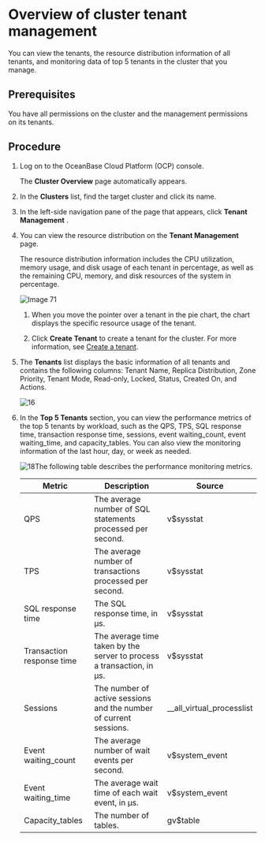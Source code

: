 # Overview of cluster tenant management

You can view the tenants, the resource distribution information of all tenants, and monitoring data of top 5 tenants in the cluster that you manage.

## Prerequisites

You have all permissions on the cluster and the management permissions on its tenants.

## Procedure

1. Log on to the OceanBase Cloud Platform (OCP) console.

   The **Cluster Overview** page automatically appears.

2. In the **Clusters** list, find the target cluster and click its name.

3. In the left-side navigation pane of the page that appears, click **Tenant Management** .

4. You can view the resource distribution on the **Tenant Management** page.

   The resource distribution information includes the CPU utilization, memory usage, and disk usage of each tenant in percentage, as well as the remaining CPU, memory, and disk resources of the system in percentage.

   ![Image 71](https://help-static-aliyun-doc.aliyuncs.com/assets/img/en-US/4214633561/p440387.png)

   1. When you move the pointer over a tenant in the pie chart, the chart displays the specific resource usage of the tenant.

   2. Click **Create Tenant** to create a tenant for the cluster. For more information, see [Create a tenant](../500.tenant-functions/200.manage-basic-tenant-operations/100.create-a-tenant-3.md).

5. The **Tenants** list displays the basic information of all tenants and contains the following columns: Tenant Name, Replica Distribution, Zone Priority, Tenant Mode, Read-only, Locked, Status, Created On, and Actions.

   ![16](https://help-static-aliyun-doc.aliyuncs.com/assets/img/en-US/8730818461/p200733.png)

6. In the **Top 5 Tenants** section, you can view the performance metrics of the top 5 tenants by workload, such as the QPS, TPS, SQL response time, transaction response time, sessions, event waiting_count, event waiting_time, and capacity_tables. You can also view the monitoring information of the last hour, day, or week as needed.

   ![18](https://help-static-aliyun-doc.aliyuncs.com/assets/img/en-US/8730818461/p200735.png)The following table describes the performance monitoring metrics.

   |          Metric           |                              Description                              |          Source           |
   |---------------------------|-----------------------------------------------------------------------|---------------------------|
   | QPS                       | The average number of SQL statements processed per second.            | v$sysstat                 |
   | TPS                       | The average number of transactions processed per second.              | v$sysstat                 |
   | SQL response time         | The SQL response time, in µs.                                         | v$sysstat                 |
   | Transaction response time | The average time taken by the server to process a transaction, in µs. | v$sysstat                 |
   | Sessions                  | The number of active sessions and the number of current sessions.     | __all_virtual_processlist |
   | Event waiting_count       | The average number of wait events per second.                         | v$system_event            |
   | Event waiting_time        | The average wait time of each wait event, in μs.                      | v$system_event            |
   | Capacity_tables           | The number of tables.                                                 | gv$table                  |
